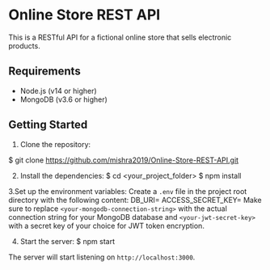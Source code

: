 # Online Store REST API

This is a RESTful API for a fictional online store that sells electronic products.

## Requirements

- Node.js (v14 or higher)
- MongoDB (v3.6 or higher)

## Getting Started

1. Clone the repository:

$ git clone https://github.com/mishra2019/Online-Store-REST-API.git

2. Install the dependencies:
   $ cd <your_project_folder>
   $ npm install

3.Set up the environment variables:
Create a `.env` file in the project root directory with the following content:
DB_URI=<your-mongodb-connection-string>
ACCESS_SECRET_KEY=<your-jwt-secret-key>
Make sure to replace `<your-mongodb-connection-string>` with the actual connection string for your MongoDB database and `<your-jwt-secret-key>` with a secret key of your choice for JWT token encryption.

4. Start the server:
   $ npm start

The server will start listening on `http://localhost:3000`.

